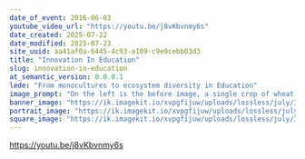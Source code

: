 ```yaml
---
date_of_event: 2016-06-03
youtube_video_url: "https://youtu.be/j8vKbvnmy6s"
date_created: 2025-07-22
date_modified: 2025-07-23
site_uuid: aa41af0a-6445-4c93-a109-c9e9cebb03d3
title: "Innovation In Education"
slug: innovation-in-education
at_semantic_version: 0.0.0.1
lede: "From monocultures to ecosystem diversity in Education"
image_prompt: "On the left is the before image, a single crop of wheat on a massive farm, the wheat is looking like it is sick and has some kind of blight. Written in the sky is the word `Before` .  On the right, a rich food forest full of different kinds of fruit trees, vegetable gardens. Written in the sky is the word `After` ."
banner_image: "https://ik.imagekit.io/xvpgfijuw/uploads/lossless/july/Innovation_in_Education_banner_image_1753268329412_PqPk3bj4L.webp"
portrait_image: "https://ik.imagekit.io/xvpgfijuw/uploads/lossless/july/Innovation_in_Education_portrait_image_1753268331869_Bvep9g4PS.webp"
square_image: "https://ik.imagekit.io/xvpgfijuw/uploads/lossless/july/Innovation_in_Education_square_image_1753268333802_3wmGWfiK_.webp"
---
```


https://youtu.be/j8vKbvnmy6s

